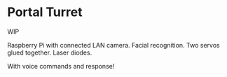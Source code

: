 # Portal Turret

WIP

Raspberry Pi with connected LAN camera. Facial recognition. Two servos glued together. Laser diodes.

With voice commands and response!
